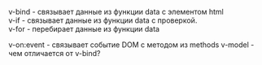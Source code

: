 
v-bind - связывает данные из функции data с элементом html  <br>
v-if - связывает данные из функции data с проверкой. <br>
v-for - перебирает данные из функции data <br>

v-on:event - связывает событие DOM с методом из methods
v-model  - чем отличается от v-bind? <br>
